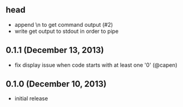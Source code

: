 ## head

* append \n to get command output (#2)
* write get output to stdout in order to pipe

## 0.1.1 (December 13, 2013)

* fix display issue when code starts with at least one '0' (@capen)

## 0.1.0 (December 10, 2013)

* initial release
